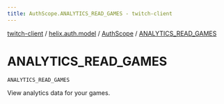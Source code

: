 ```yaml
---
title: AuthScope.ANALYTICS_READ_GAMES - twitch-client
---
```


[twitch-client](../../index.html) / [helix.auth.model](../index.html) / [AuthScope](index.html) / [ANALYTICS_READ_GAMES](./-a-n-a-l-y-t-i-c-s_-r-e-a-d_-g-a-m-e-s.html)

# ANALYTICS_READ_GAMES

`ANALYTICS_READ_GAMES`

View analytics data for your games.

